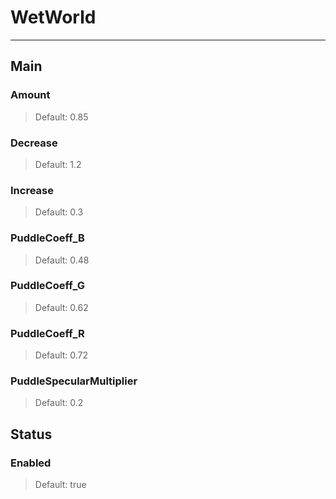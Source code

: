 # WetWorld

---

## Main

### Amount

>Default: 0.85

### Decrease

>Default: 1.2

### Increase

>Default: 0.3

### PuddleCoeff_B

>Default: 0.48

### PuddleCoeff_G

>Default: 0.62

### PuddleCoeff_R

>Default: 0.72

### PuddleSpecularMultiplier

>Default: 0.2

## Status

### Enabled

>Default: true

